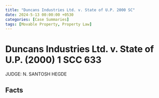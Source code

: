 ```yaml
---
title: "Duncans Industries Ltd. v. State of U.P. 2000 SC"
date: 2024-5-13 00:00:00 +0530
categories: [Case Summaries]
tags: [Movable Property, Property Law]
---
```


# Duncans Industries Ltd. v. State of U.P. (2000) 1 SCC 633

JUDGE: N. SANTOSH HEGDE

## Facts



